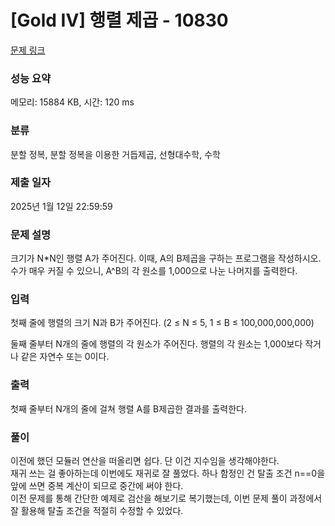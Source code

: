 # [Gold IV] 행렬 제곱 - 10830 

[문제 링크](https://www.acmicpc.net/problem/10830) 

### 성능 요약

메모리: 15884 KB, 시간: 120 ms

### 분류

분할 정복, 분할 정복을 이용한 거듭제곱, 선형대수학, 수학

### 제출 일자

2025년 1월 12일 22:59:59

### 문제 설명

<p>크기가 N*N인 행렬 A가 주어진다. 이때, A의 B제곱을 구하는 프로그램을 작성하시오. 수가 매우 커질 수 있으니, A^B의 각 원소를 1,000으로 나눈 나머지를 출력한다.</p>

### 입력 

 <p>첫째 줄에 행렬의 크기 N과 B가 주어진다. (2 ≤ N ≤  5, 1 ≤ B ≤ 100,000,000,000)</p>

<p>둘째 줄부터 N개의 줄에 행렬의 각 원소가 주어진다. 행렬의 각 원소는 1,000보다 작거나 같은 자연수 또는 0이다.</p>

### 출력 

 <p>첫째 줄부터 N개의 줄에 걸쳐 행렬 A를 B제곱한 결과를 출력한다.</p>

### 풀이
이전에 했던 모듈러 연산을 떠올리면 쉽다. 단 이건 지수임을 생각해야한다.<br>
재귀 쓰는 걸 좋아하는데 이번에도 재귀로 잘 풀었다. 하나 함정인 건 탈출 조건 n==0을 앞에 쓰면 중복 계산이 되므로 중간에 써야 한다.<br>
이전 문제를 통해 간단한 예제로 검산을 해보기로 복기했는데, 이번 문제 풀이 과정에서 잘 활용해 탈출 조건을 적절히 수정할 수 있었다.
